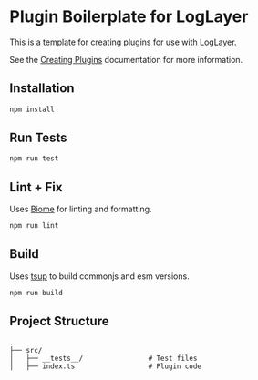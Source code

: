 # Plugin Boilerplate for LogLayer

This is a template for creating plugins for use with [LogLayer](https://loglayer.dev).

See the [Creating Plugins](https://loglayer.dev/plugins/creating-plugins.html) documentation
for more information.

## Installation

```bash
npm install
```

## Run Tests

```bash
npm run test
```

## Lint + Fix

Uses [Biome](https://biomejs.dev/) for linting and formatting.

```bash
npm run lint
```

## Build

Uses [tsup](https://github.com/egoist/tsup) to build commonjs and esm versions.

```bash
npm run build
```

## Project Structure

```plaintext
.
├── src/
│   ├── __tests__/                # Test files
│   ├── index.ts                  # Plugin code
```
